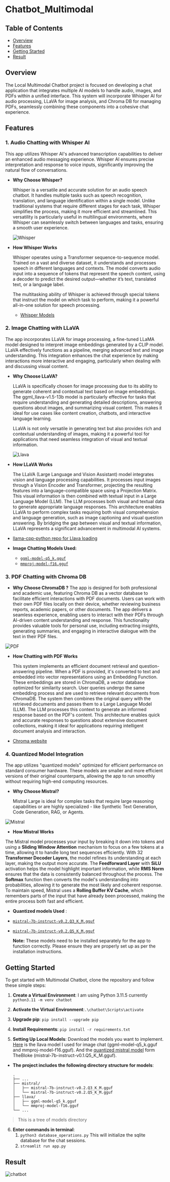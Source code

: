 # Chatbot_Multimodal

## Table of Contents

- [Overview](#overview)
- [Features](#features)
- [Getting Started](#getting-started)
- [Result](#result)
<!-- - [PDF Retrievel Model Architecteur](#pdf-retrievel-model-architecteur) -->

## Overview

The Local Multimodal Chatbot project is focused on developing a chat application that integrates multiple AI models to handle audio, images, and PDFs within a unified interface. This system will incorporate Whisper AI for audio processing, LLaVA for image analysis, and Chroma DB for managing PDFs, seamlessly combining these components into a cohesive chat experience.

## Features

### **1. Audio Chatting with Whisper AI**

This app utilizes Whisper AI's advanced transcription capabilities to deliver an enhanced audio messaging experience. Whisper AI ensures precise interpretation and response to voice inputs, significantly improving the natural flow of conversations.

- **Why Choose Whisper?**

  Whisper is a versatile and accurate solution for an audio speech chatbot. It handles multiple tasks such as speech recognition, translation, and language identification within a single model. Unlike traditional systems that require different stages for each task, Whisper simplifies the process, making it more efficient and streamlined. This versatility is particularly useful in multilingual environments, where Whisper can seamlessly switch between languages and tasks, ensuring a smooth user experience.

  ![Whisper](images/approach.png)

- **How Whisper Works**

  Whisper operates using a Transformer sequence-to-sequence model. Trained on a vast and diverse dataset, it understands and processes speech in different languages and contexts. The model converts audio input into a sequence of tokens that represent the speech content, using a decoder to predict the desired output—whether it’s text, translated text, or a language label.

  The multitasking ability of Whisper is achieved through special tokens that instruct the model on which task to perform, making it a powerful all-in-one solution for speech processing.

  - [Whisper Models](https://huggingface.co/collections/openai/whisper-release-6501bba2cf999715fd953013)

### **2. Image Chatting with LLaVA**

The app incorporates LLaVA for image processing, a fine-tuned LLaMA model designed to interpret image embeddings generated by a CLIP model. LLaVA effectively functions as a pipeline, merging advanced text and image understanding. This integration enhances the chat experience by making interactions more interactive and engaging, particularly when dealing with and discussing visual content.

- **Why Choose LLaVA?**

  LLaVA is specifically chosen for image processing due to its ability to generate coherent and contextual text based on image embeddings. The ggml_llava-v1.5-13b model is particularly effective for tasks that require understanding and generating detailed descriptions, answering questions about images, and summarizing visual content. This makes it ideal for use cases like content creation, chatbots, and interactive language learning.

  LLaVA is not only versatile in generating text but also provides rich and contextual understanding of images, making it a powerful tool for applications that need seamless integration of visual and textual information.

  ![Llava](images/LLaVA.png)

- **How LLaVA Works**

  The LLaVA (Large Language and Vision Assistant) model integrates vision and language processing capabilities. It processes input images through a Vision Encoder and Transformer, projecting the resulting features into a language-compatible space using a Projection Matrix. This visual information is then combined with textual input in a Large Language Model (LLM). The LLM processes both visual and textual data to generate appropriate language responses. This architecture enables LLaVA to perform complex tasks requiring both visual comprehension and language generation, such as image captioning and visual question answering. By bridging the gap between visual and textual information, LLaVA represents a significant advancement in multimodal AI systems.

- [llama-cpp-python repo for Llava loading](https://github.com/abetlen/llama-cpp-python)

- **Image Chatting Models Used:**

  - [`ggml-model-q5_k.gguf`](#https://huggingface.co/mys/ggml_llava-v1.5-7b/blob/main/ggml-model-q5_k.gguf)
  - [`mmproj-model-f16.gguf`](#https://huggingface.co/mys/ggml_llava-v1.5-7b/blob/main/mmproj-model-f16.gguf)

### **3. PDF Chatting with Chroma DB**

- **Why Choose ChromaDB ?**
  The app is designed for both professional and academic use, featuring Chroma DB as a vector database to facilitate efficient interactions with PDF documents. Users can work with their own PDF files locally on their device, whether reviewing business reports, academic papers, or other documents. The app delivers a seamless experience, enabling users to interact with their PDFs through AI-driven content understanding and response. This functionality provides valuable tools for personal use, including extracting insights, generating summaries, and engaging in interactive dialogue with the text in their PDF files.

![PDF](images/process.png)

- **How Chatting with PDF Works**

  This system implements an efficient document retrieval and question-answering pipeline. When a PDF is provided, it's converted to text and embedded into vector representations using an Embedding Function. These embeddings are stored in ChromaDB, a vector database optimized for similarity search. User queries undergo the same embedding process and are used to retrieve relevant documents from ChromaDB. The system then combines the original query with the retrieved documents and passes them to a Large Language Model (LLM). The LLM processes this context to generate an informed response based on the PDF's content. This architecture enables quick and accurate responses to questions about extensive document collections, making it ideal for applications requiring intelligent document analysis and interaction.

- [Chroma website](https://docs.trychroma.com/)

### **4. Quantized Model Integration**

The app utilizes "quantized models" optimized for efficient performance on standard consumer hardware. These models are smaller and more efficient versions of their original counterparts, allowing the app to run smoothly without requiring high-end computing resources.

- **Why Choose Mistral?**

  Mistral Large is ideal for complex tasks that require large reasoning capabilities or are highly specialized - like Synthetic Text Generation, Code Generation, RAG, or Agents.

![Mistral](images/Mistral.png)

- **How Mistral Works**

The Mistral model processes your input by breaking it down into tokens and using a **Sliding Window Attention** mechanism to focus on a few tokens at a time, allowing it to handle long text sequences efficiently. With 32 **Transformer Decoder Layers**, the model refines its understanding at each layer, making the output more accurate. The **Feedforward Layer** with **SiLU** activation helps the model highlight important information, while **RMS Norm** ensures that the data is consistently balanced throughout the process. The **Softmax** function then converts the model's understanding into probabilities, allowing it to generate the most likely and coherent response. To maintain speed, Mistral uses a **Rolling Buffer KV Cache**, which remembers parts of the input that have already been processed, making the entire process both fast and efficient.

- **Quantized models Used** :

- [`mistral-7b-instruct-v0.2.Q3_K_M.gguf`](#https://huggingface.co/TheBloke/Mistral-7B-Instruct-v0.1-GGUF/blob/main/mistral-7b-instruct-v0.1.Q3_K_M.gguf)
- [`mistral-7b-instruct-v0.2.Q5_K_M.gguf`](#https://huggingface.co/TheBloke/Mistral-7B-Instruct-v0.1-GGUF/blob/main/mistral-7b-instruct-v0.1.Q5_K_M.gguf)

  **Note:** These models need to be installed separately for the app to function correctly. Please ensure they are properly set up as per the installation instructions.

<!-- ## PDF Retrievel Model Architecture

This architecture outlines a document processing and question-answering system. It begins with document loading from various sources like URLs, PDFs, and databases. The loaded documents are then split into smaller segments. These splits are stored in a vector database for efficient retrieval. When a query or question is received, relevant splits are retrieved from the database. The system then generates a prompt combining the query and relevant document segments, which is passed to a Large Language Model (LLM). Finally, the LLM processes the prompt and generates an answer based on the provided context. This pipeline enables efficient information retrieval and question answering across large document collections.

![Architecteur](images/ChromaDB.png) -->

## Getting Started

To get started with Multimodal Chatbot, clone the repository and follow these simple steps:

1. **Create a Virtual Environment**: I am using Python 3.11.5 currently `python3.11 -m venv chatbot`

2. **Activate the Virtual Environment**:`.\chatbot\Scripts\activate `

3. **Upgrade pip**: `pip install --upgrade pip`

4. **Install Requirements**: `pip install -r requirements.txt`

5. **Setting Up Local Models**: Download the models you want to implement. [Here](https://huggingface.co/mys/ggml_llava-v1.5-7b/tree/main) is the llava model I used for image chat (ggml-model-q5_k.gguf and mmproj-model-f16.gguf). And the [quantized mistral model](https://huggingface.co/TheBloke/Mistral-7B-Instruct-v0.1-GGUF/blob/main/mistral-7b-instruct-v0.1.Q5_K_M.gguf) form TheBloke (mistral-7b-instruct-v0.1.Q5_K_M.gguf).

- **The project includes the following directory structure for models**:

      .
      ├── ...
      ├── mistral/
      │   ├── mistral-7b-instruct-v0.2.Q3_K_M.gguf
      │   └── mistral-7b-instruct-v0.2.Q5_K_M.gguf
      ├── llava/
      │   ├── ggml-model-q5_k.gguf
      │   └── mmproj-model-f16.gguf
      └── ...

> This is a tree of models directory

6. **Enter commands in terminal**:
   1. `python3 database_operations.py` This will initialize the sqlite database for the chat sessions.
   2. `streamlit run app.py`

## Result

![chatbot](images/chatbot.png)
